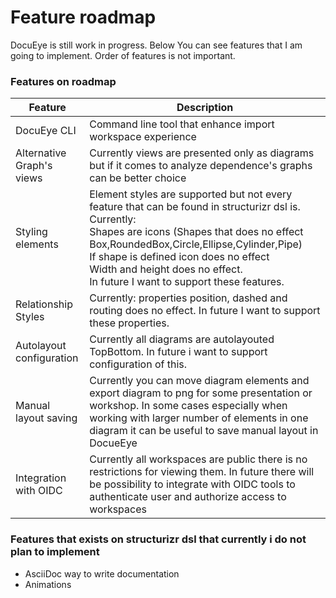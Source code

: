 # Feature roadmap

DocuEye is still work in progress. Below You can see features that I am going to implement. Order of features is not important.

### Features on roadmap

| Feature | Description | 
| ---- | ------ |
| DocuEye CLI | Command line tool that enhance import workspace experience |
| Alternative Graph's views | Currently views are presented only as diagrams but if it comes to analyze dependence's graphs can be better choice |
| Styling elements | Element styles are supported but not every feature that can be found in structurizr dsl is. Currently: <br /> Shapes are icons (Shapes that does no effect Box,RoundedBox,Circle,Ellipse,Cylinder,Pipe) <br /> If shape is defined icon does no effect <br /> Width and height does no effect. <br /> In future I want to support  these features. |
| Relationship Styles | Currently: properties position, dashed and routing does no effect. In future I want to support  these properties. |
| Autolayout configuration | Currently all diagrams are autolayouted TopBottom. In future i want to support configuration of this.|
| Manual layout saving | Currently you can move diagram elements and export diagram to png for some presentation or workshop. In some cases especially when working with larger number of elements in one diagram it can be useful to save manual layout in DocueEye |
| Integration with OIDC | Currently all workspaces are public there is no restrictions for viewing them. In future there will be possibility to integrate with OIDC tools to authenticate user and authorize access to workspaces |


### Features that exists on structurizr dsl that currently i do not plan to implement
- AsciiDoc way to write documentation
- Animations
